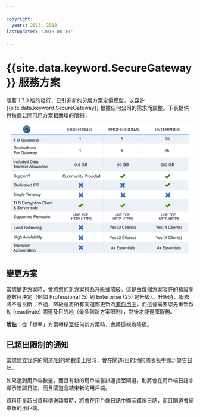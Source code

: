 ```yaml
---

copyright:
  years: 2015, 2018
lastupdated: "2018-08-10"

---
```


# {{site.data.keyword.SecureGateway}} 服務方案

隨著 1.7.0 版的發行，已引進新的分層方案定價模型，以容許 {{site.data.keyword.SecureGateway}} 根據任何公司的需求而調整。下表提供與每個公開可用方案相關聯的限制：

![分層方案模型](./images/planDetails.png?raw=true "分層方案模型")

## 變更方案
當您變更方案時，會將您的新方案視為升級或降級。這是由每個方案容許的預設閘道數目決定（例如 Professional (5) 到 Enterprise (25) 是升級）。升級時，服務將不會岔斷；不過，降級會將所有閘道都更新為[非作用中](./securegateway_faq.html#states)，而這會需要您先重新啟動 (reactivate) 閘道及目的地（最多到新方案限制），然後才能還原服務。

<b>附註</b>：從「標準」方案轉移至任何新方案時，會將這視為降級。


## 已超出限制的通知
當您建立容許的閘道/目的地數量上限時，會在閘道/目的地的儀表板中顯示警告日誌。

如果達到用戶端數量，而且有新的用戶端嘗試連接至閘道，則將會在用戶端日誌中顯示錯誤日誌，而且閘道會結束新的用戶端。

資料用量超出資料傳送額度時，將會在用戶端日誌中顯示錯誤日誌，而且閘道會結束新的用戶端。
